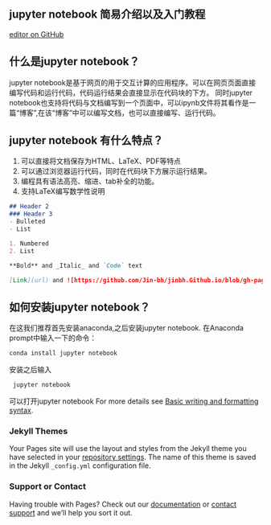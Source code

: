## jupyter notebook 简易介绍以及入门教程
 [editor on GitHub](https://github.com/Jin-bh/jinbh.Github.io/edit/gh-pages/index.md)
 
## 什么是jupyter notebook？
jupyter notebook是基于网页的用于交互计算的应用程序。可以在网页页面直接编写代码和运行代码，代码运行结果会直接显示在代码块的下方。
同时jupyter notebook也支持将代码与文档编写到一个页面中，可以ipynb文件将其看作是一篇“博客”,在该“博客”中可以编写文档，也可以直接编写、运行代码。 
 
## jupyter notebook 有什么特点？
1. 可以直接将文档保存为HTML、LaTeX、PDF等特点
2. 可以通过浏览器运行代码，同时在代码块下方展示运行结果。
3. 编程具有语法高亮、缩进、tab补全的功能。
4. 支持LaTeX编写数学性说明

```markdown
## Header 2
### Header 3
- Bulleted
- List

1. Numbered
2. List

**Bold** and _Italic_ and `Code` text

[Link](url) and ![https://github.com/Jin-bh/jinbh.Github.io/blob/gh-pages/jupyter%20notebook1.jpg](https://github.com/Jin-bh/jinbh.Github.io/blob/gh-pages/jupyter%20notebook1.jpg)
```
## 如何安装jupyter notebook？
在这我们推荐首先安装anaconda,之后安装jupyter notebook. 在Anaconda prompt中输入一下的命令：
```markdown
conda install jupyter notebook 
```
安装之后输入
```markdown
 jupyter notebook 
```
可以打开jupyter notebook
For more details see [Basic writing and formatting syntax](https://docs.github.com/en/github/writing-on-github/getting-started-with-writing-and-formatting-on-github/basic-writing-and-formatting-syntax).

### Jekyll Themes

Your Pages site will use the layout and styles from the Jekyll theme you have selected in your [repository settings](https://github.com/Jin-bh/jinbh.Github.io/settings/pages). The name of this theme is saved in the Jekyll `_config.yml` configuration file.

### Support or Contact

Having trouble with Pages? Check out our [documentation](https://docs.github.com/categories/github-pages-basics/) or [contact support](https://support.github.com/contact) and we’ll help you sort it out.
